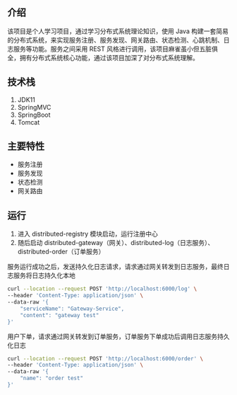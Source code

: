 ## 介绍
该项目是个人学习项目，通过学习分布式系统理论知识，使用 Java 构建一套简易的分布式系统，来实现服务注册、服务发现、网关路由、状态检测、心跳机制、日志服务等功能。服务之间采用 REST 风格进行调用，该项目麻雀虽小但五脏俱全，拥有分布式系统核心功能，通过该项目加深了对分布式系统理解。
## 技术栈
1. JDK11
2. SpringMVC
3. SpringBoot
4. Tomcat

## 主要特性
* 服务注册
* 服务发现
* 状态检测
* 网关路由

## 运行
1. 进入 distributed-registry 模块启动，运行注册中心
2. 随后启动 distributed-gateway（网关）、distributed-log（日志服务）、distributed-order（订单服务）

服务运行成功之后，发送持久化日志请求，请求通过网关转发到日志服务，最终日志服务将日志持久化本地
``` sh
curl --location --request POST 'http://localhost:6000/log' \
--header 'Content-Type: application/json' \
--data-raw '{
    "serviceName": "Gateway-Service",
    "content": "gateway test"
}'
```
用户下单，请求通过网关转发到订单服务，订单服务下单成功后调用日志服务持久化日志
```sh
curl --location --request POST 'http://localhost:6000/order' \
--header 'Content-Type: application/json' \
--data-raw '{
    "name": "order test"
}'
```



  
